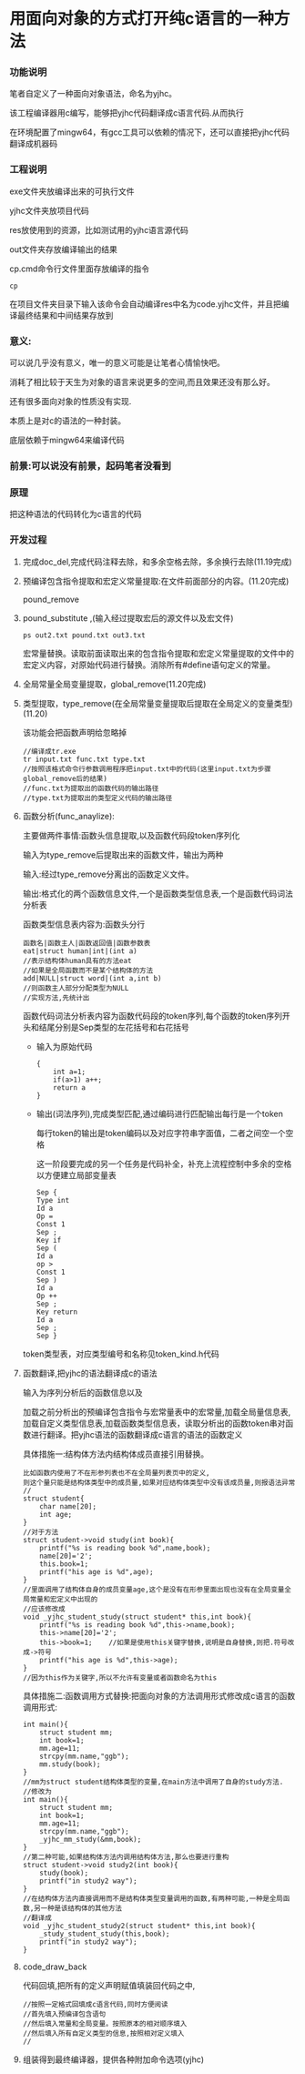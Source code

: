 # 用面向对象的方式打开纯c语言的一种方法

### 功能说明

笔者自定义了一种面向对象语法，命名为yjhc。

该工程编译器用c编写，能够把yjhc代码翻译成c语言代码.从而执行

在环境配置了mingw64，有gcc工具可以依赖的情况下，还可以直接把yjhc代码翻译成机器码

### 工程说明

exe文件夹放编译出来的可执行文件

yjhc文件夹放项目代码

res放使用到的资源，比如测试用的yjhc语言源代码

out文件夹存放编译输出的结果

cp.cmd命令行文件里面存放编译的指令

```
cp
```

在项目文件夹目录下输入该命令会自动编译res中名为code.yjhc文件，并且把编译最终结果和中间结果存放到

### 意义:

可以说几乎没有意义，唯一的意义可能是让笔者心情愉快吧。

消耗了相比较于天生为对象的语言来说更多的空间,而且效果还没有那么好。

还有很多面向对象的性质没有实现.

本质上是对c的语法的一种封装。

底层依赖于mingw64来编译代码

### 前景:可以说没有前景，起码笔者没看到

### 原理

把这种语法的代码转化为c语言的代码

### 开发过程

1. 完成doc_del,完成代码注释去除，和多余空格去除，多余换行去除(11.19完成)

2. 预编译包含指令提取和宏定义常量提取:在文件前面部分的内容。(11.20完成)

   pound_remove

3. pound_substitute ,(输入经过提取宏后的源文件以及宏文件)

   ```
   ps out2.txt pound.txt out3.txt
   ```

   宏常量替换。读取前面读取出来的包含指令提取和宏定义常量提取的文件中的宏定义内容，对原始代码进行替换。消除所有#define语句定义的常量。

4. 全局常量全局变量提取，global_remove(11.20完成)

5. 类型提取，type_remove(在全局常量变量提取后提取在全局定义的变量类型)(11.20)

   该功能会把函数声明给忽略掉

   ```
   //编译成tr.exe
   tr input.txt func.txt type.txt
   //按照该格式命令行参数调用程序把input.txt中的代码(这里input.txt为步骤global_remove后的结果)
   //func.txt为提取出的函数代码的输出路径
   //type.txt为提取出的类型定义代码的输出路径
   ```

6. 函数分析(func_anaylize):

   主要做两件事情:函数头信息提取,以及函数代码段token序列化

   输入为type_remove后提取出来的函数文件，输出为两种

   输入:经过type_remove分离出的函数定义文件。

   输出:格式化的两个函数信息文件,一个是函数类型信息表,一个是函数代码词法分析表

   函数类型信息表内容为:函数头分行

   ```
   函数名|函数主人|函数返回值|函数参数表
   eat|struct human|int|(int a)
   //表示结构体human具有的方法eat
   //如果是全局函数而不是某个结构体的方法
   add|NULL|struct word|(int a,int b)
   //则函数主人部分分配类型为NULL
   //实现方法,先统计出
   ```

   函数代码词法分析表内容为函数代码段的token序列,每个函数的token序列开头和结尾分别是Sep类型的左花括号和右花括号

   * 输入为原始代码

     ```
     {
         int a=1;
         if(a>1) a++;
         return a
     }
     ```

   * 输出(词法序列),完成类型匹配,通过编码进行匹配输出每行是一个token

     每行token的输出是token编码以及对应字符串字面值，二者之间空一个空格

     这一阶段要完成的另一个任务是代码补全，补充上流程控制中多余的空格以方便建立局部变量表

     ```
     Sep {
     Type int
     Id a
     Op =
     Const 1
     Sep ;
     Key if
     Sep (
     Id a
     op >
     Const 1
     Sep )
     Id a
     Op ++
     Sep ;
     Key return
     Id a
     Sep ;
     Sep }
     ```

   token类型表，对应类型编号和名称见token_kind.h代码

7. 函数翻译,把yjhc的语法翻译成c的语法

   输入为序列分析后的函数信息以及

   加载之前分析出的预编译包含指令与宏常量表中的宏常量,加载全局量信息表,加载自定义类型信息表,加载函数类型信息表，读取分析出的函数token串对函数进行翻译。把yjhc语法的函数翻译成c语言的语法的函数定义

   具体措施一:结构体方法内结构体成员直接引用替换。

   ```
   比如函数内使用了不在形参列表也不在全局量列表页中的定义,
   则这个量只能是结构体类型中的成员量,如果对应结构体类型中没有该成员量,则报语法异常
   //
   struct student{
       char name[20];
       int age;
   }
   //对于方法
   struct student->void study(int book){
       printf("%s is reading book %d",name,book);
       name[20]='2';
       this.book=1;
       printf("his age is %d",age);
   }
   //里面调用了结构体自身的成员变量age,这个是没有在形参里面出现也没有在全局变量全局常量和宏定义中出现的
   //应该修改成
   void _yjhc_student_study(struct student* this,int book){
       printf("%s is reading book %d",this->name,book);
       this->name[20]='2';
       this->book=1;    //如果是使用this关键字替换,说明是自身替换,则把.符号改成->符号
       printf("his age is %d",this->age);
   }
   //因为this作为关键字,所以不允许有变量或者函数命名为this
   ```

   具体措施二:函数调用方式替换:把面向对象的方法调用形式修改成c语言的函数调用形式:

   ```
   int main(){
       struct student mm;
       int book=1;
       mm.age=11;
       strcpy(mm.name,"ggb");
       mm.study(book);
   }
   //mm为struct student结构体类型的变量,在main方法中调用了自身的study方法.
   //修改为
   int main(){
       struct student mm;
       int book=1;
       mm.age=11;
       strcpy(mm.name,"ggb");
       _yjhc_mm_study(&mm,book);
   }
   //第二种可能,如果结构体方法内调用结构体方法,那么也要进行重构
   struct student->void study2(int book){
       study(book);
       printf("in study2 way");
   }
   //在结构体方法内直接调用而不是结构体类型变量调用的函数,有两种可能,一种是全局函数,另一种是该结构体的其他方法
   //翻译成
   void _yjhc_student_study2(struct student* this,int book){
       _study_student_study(this,book);
       printf("in study2 way");
   }
   ```

8. code_draw_back

   代码回填,把所有的定义声明赋值填装回代码之中,

   ```
   //按照一定格式回填成c语言代码,同时方便阅读
   //首先填入预编译包含语句
   //然后填入常量和全局变量。按照原本的相对顺序填入
   //然后填入所有自定义类型的信息,按照相对定义填入
   //
   ```

9. 组装得到最终编译器，提供各种附加命令选项(yjhc)